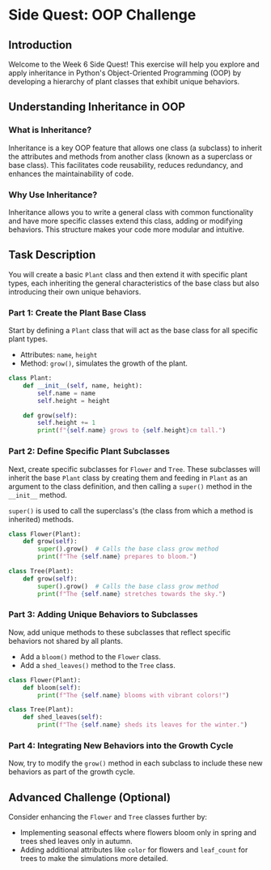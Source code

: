 # Side Quest: OOP Challenge

## Introduction

Welcome to the Week 6 Side Quest! This exercise will help you explore and apply inheritance in Python's Object-Oriented Programming (OOP) by developing a hierarchy of plant classes that exhibit unique behaviors.

## Understanding Inheritance in OOP

### What is Inheritance?

Inheritance is a key OOP feature that allows one class (a subclass) to inherit the attributes and methods from another class (known as a superclass or base class). This facilitates code reusability, reduces redundancy, and enhances the maintainability of code.

### Why Use Inheritance?

Inheritance allows you to write a general class with common functionality and have more specific classes extend this class, adding or modifying behaviors. This structure makes your code more modular and intuitive.

## Task Description

You will create a basic `Plant` class and then extend it with specific plant types, each inheriting the general characteristics of the base class but also introducing their own unique behaviors.

### Part 1: Create the Plant Base Class

Start by defining a `Plant` class that will act as the base class for all specific plant types.

- Attributes: `name`, `height`
- Method: `grow()`, simulates the growth of the plant.

```python
class Plant:
    def __init__(self, name, height):
        self.name = name
        self.height = height

    def grow(self):
        self.height += 1
        print(f"{self.name} grows to {self.height}cm tall.")
```

### Part 2: Define Specific Plant Subclasses

Next, create specific subclasses for `Flower` and `Tree`. These subclasses will inherit the base `Plant` class by creating them and feeding in `Plant` as an argument to the class definition, and then calling a `super()` method in the `__init__` method.

`super()` is used to call the superclass's (the class from which a method is inherited) methods.

```python
class Flower(Plant):
    def grow(self):
        super().grow()  # Calls the base class grow method
        print(f"The {self.name} prepares to bloom.")

class Tree(Plant):
    def grow(self):
        super().grow()  # Calls the base class grow method
        print(f"The {self.name} stretches towards the sky.")
```

### Part 3: Adding Unique Behaviors to Subclasses

Now, add unique methods to these subclasses that reflect specific behaviors not shared by all plants.

- Add a `bloom()` method to the `Flower` class.
- Add a `shed_leaves()` method to the `Tree` class.

```python
class Flower(Plant):
    def bloom(self):
        print(f"The {self.name} blooms with vibrant colors!")

class Tree(Plant):
    def shed_leaves(self):
        print(f"The {self.name} sheds its leaves for the winter.")
```

### Part 4: Integrating New Behaviors into the Growth Cycle

Now, try to modify the `grow()` method in each subclass to include these new behaviors as part of the growth cycle.

## Advanced Challenge (Optional)

Consider enhancing the `Flower` and `Tree` classes further by:
- Implementing seasonal effects where flowers bloom only in spring and trees shed leaves only in autumn.
- Adding additional attributes like `color` for flowers and `leaf_count` for trees to make the simulations more detailed.
